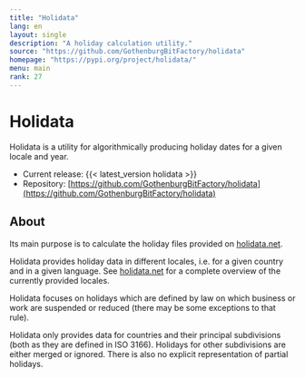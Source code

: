 ```yaml
---
title: "Holidata"
lang: en
layout: single
description: "A holiday calculation utility."
source: "https://github.com/GothenburgBitFactory/holidata"
homepage: "https://pypi.org/project/holidata/"
menu: main
rank: 27
---
```


# Holidata

Holidata is a utility for algorithmically producing holiday dates for a given locale and year.

* Current release: {{< latest_version holidata >}}
* Repository: [https://github.com/GothenburgBitFactory/holidata](https://github.com/GothenburgBitFactory/holidata)

## About

Its main purpose is to calculate the holiday files provided on [holidata.net](https://holidata.net).

Holidata provides holiday data in different locales, i.e. for a given country and in a given language.
See [holidata.net](https://holidata.net) for a complete overview of the currently provided locales.

Holidata focuses on holidays which are defined by law on which business or work are suspended or reduced (there may be some exceptions to that rule).

Holidata only provides data for countries and their principal subdivisions (both as they are defined in ISO 3166).
Holidays for other subdivisions are either merged or ignored.
There is also no explicit representation of partial holidays.
